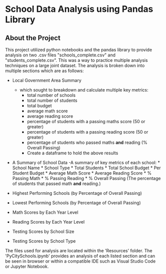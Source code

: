 # School Data Analysis using Pandas Library
## About the Project
This project utilized python notebooks and the pandas library to provide analysis on two .csv files "schools_complete.csv" and "students_complete.csv". This was a way to practice multiple analysis techniques on a large joint dataset. The analysis is broken down into multiple sections which are as follows:


- Local Government Area Summary
   - which sought to breakdown and calculate multiple key metrics:
       * total number of schools
       * total number of students
       * total budget
       * average math score
       * average reading score
       * percentage of students with a passing maths score (50 or greater)
       * percentage of students with a passing reading score (50 or greater)
       * percentage of students who passed maths **and** reading (% Overall Passing)
       * Create a dataframe to hold the above results


- A Summary of School Data
   -A summary of key metrics of each school:
       * School Name
       * School Type
       * Total Students
       * Total School Budget
       * Per Student Budget
       * Average Math Score
       * Average Reading Score
       * % Passing Math
       * % Passing Reading
       * % Overall Passing (The percentage of students that passed math **and** reading.)


- Highest Performing Schools (by Percentage of Overall Passing)


- Lowest Performing Schools (by Percentage of Overall Passing)


- Math Scores by Each Year Level


- Reading Scores by Each Year Level


- Testing Scores by School Size


- Testing Scores by School Type


The files used for analysis are located within the 'Resources' folder. The 'PyCitySchools.ipynb' provides an analysis of each listed section and can be seen in browser or within a compatible IDE such as Visual Studio Code or Jupyter Notebook.